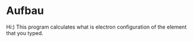 # Aufbau
Hi:) This program calculates what is electron configuration of the element that you typed. 
